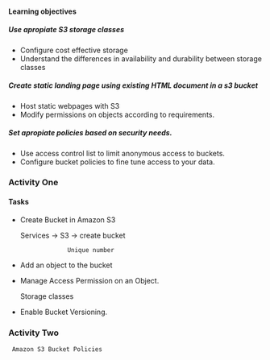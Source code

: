 #### Learning objectives

##### Use apropiate S3 storage classes
   
 + Configure cost effective storage
 + Understand the differences in availability and durability between storage classes

##### Create static landing page using existing HTML document in a s3 bucket

 + Host static webpages with S3
 + Modify permissions on objects according to requirements.

##### Set apropiate policies based on security needs.

 + Use access control list to limit anonymous access to buckets.
 + Configure bucket policies to fine tune access to your data.



### Activity One

#### Tasks

 + Create Bucket in Amazon S3
 
    Services -> S3 -> create bucket  
                   
                    Unique number
                    
 
 + Add an object to the bucket
 
 + Manage Access Permission on an Object.
 
    Storage classes
      
 + Enable Bucket Versioning.
 
 
 ### Activity Two
 
     Amazon S3 Bucket Policies

